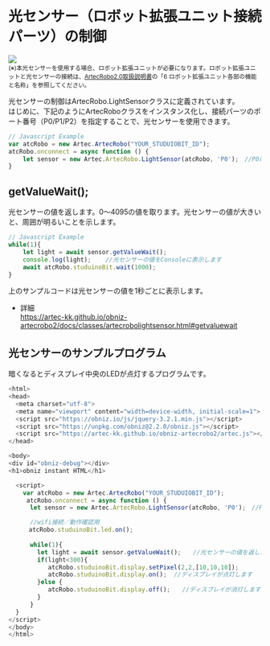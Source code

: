 
# 光センサー（ロボット拡張ユニット接続パーツ）の制御
![](https://i.imgur.com/eMJrLSY.jpg)<br>
<small>(※)本光センサーを使用する場合、ロボット拡張ユニットが必要になります。ロボット拡張ユニットと光センサーの接続は、[ArtecRobo2.0取扱説明書](https://www.artec-kk.co.jp/artecrobo2/pdf/jp/82541man_K0419_J.pdf)の「6 ロボット拡張ユニット各部の機能と名称」を参照してください。<br></small>

光センサーの制御はArtecRobo.LightSensorクラスに定義されています。</br>
はじめに、下記のようにArtecRoboクラスをインスタンス化し、接続パーツのポート番号（P0/P1/P2）を指定することで、光センサーを使用できます。
```Javascript
// Javascript Example
var atcRobo = new Artec.ArtecRobo("YOUR_STUDUIOBIT_ID");
atcRobo.onconnect = async function () {
    let sensor = new Artec.ArtecRobo.LightSensor(atcRobo, 'P0');　//P0に光センサーを接続する場合
}
```


## getValueWait();
光センサーの値を返します。0～4095の値を取ります。光センサーの値が大きいと、周囲が明るいことを示します。
```Javascript
// Javascript Example
while(1){
    let light = await sensor.getValueWait();
    console.log(light);    //光センサーの値をConsoleに表示します
    await atcRobo.studuinoBit.wait(1000);
}
```
上のサンプルコードは光センサーの値を1秒ごとに表示します。
* 詳細<br>
https://artec-kk.github.io/obniz-artecrobo2/docs/classes/artecrobolightsensor.html#getvaluewait

## 光センサーのサンプルプログラム
暗くなるとディスプレイ中央のLEDが点灯するプログラムです。
```Javascript
<html>
<head>
  <meta charset="utf-8">
  <meta name="viewport" content="width=device-width, initial-scale=1">
  <script src="https://obniz.io/js/jquery-3.2.1.min.js"></script>
  <script src="https://unpkg.com/obniz@2.2.0/obniz.js"></script>
  <script src="https://artec-kk.github.io/obniz-artecrobo2/artec.js"></script>
</head>

<body>
<div id="obniz-debug"></div>
<h1>obniz instant HTML</h1>

  <script>
    var atcRobo = new Artec.ArtecRobo("YOUR_STUDUIOBIT_ID");
     atcRobo.onconnect = async function () {
      let sensor = new Artec.ArtecRobo.LightSensor(atcRobo, 'P0');　//P0に光センサーを接続する場合

      //wifi接続／動作確認用
    　atcRobo.studuinoBit.led.on();
     
      while(1){
        let light = await sensor.getValueWait();　　//光センサーの値を返します
        if(light<300){
           atcRobo.studuinoBit.display.setPixel(2,2,[10,10,10]);  
           atcRobo.studuinoBit.display.on();  //ディスプレイが点灯します
        }else {
           atcRobo.studuinoBit.display.off();　　//ディスプレイが消灯します
        }
      } 
  }
</script>
</body>
</html>
```
